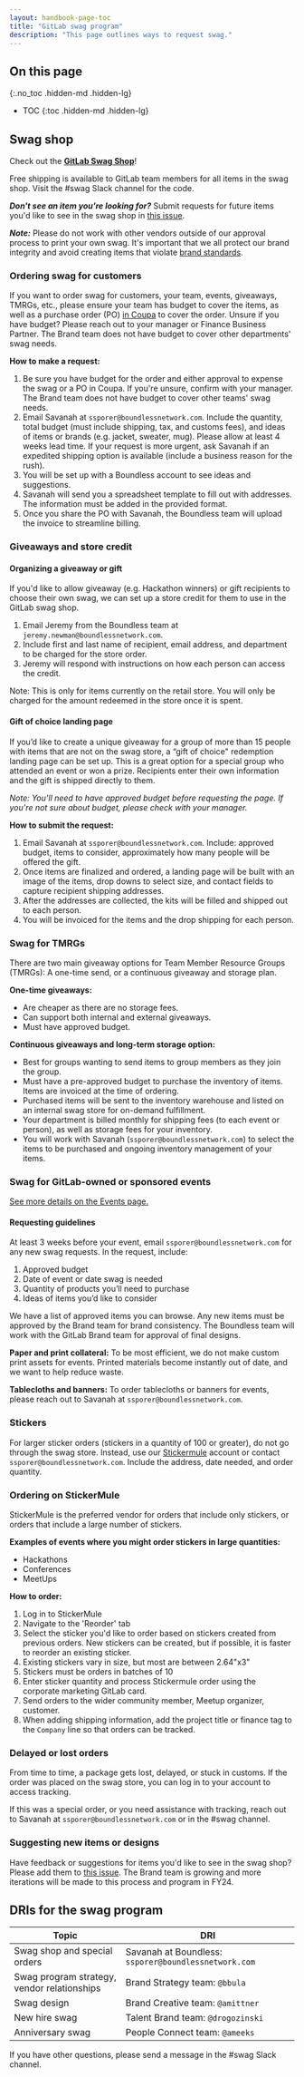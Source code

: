 ```yaml
---
layout: handbook-page-toc
title: "GitLab swag program"
description: "This page outlines ways to request swag."
---
```


## On this page
{:.no_toc .hidden-md .hidden-lg}

- TOC
{:toc .hidden-md .hidden-lg}

## Swag shop

Check out the [**GitLab Swag Shop**](https://www.shop.gitlab.com)! 

Free shipping is available to GitLab team members for all items in the swag shop. Visit the #swag Slack channel for the code.
     
**_Don't see an item you're looking for?_** Submit requests for future items you'd like to see in the swag shop in [this issue](https://gitlab.com/gitlab-com/marketing/brand-product-marketing/brand-strategy/-/issues/11).

_**Note:**_ Please do not work with other vendors outside of our approval process to print your own swag. It's important that we all protect our brand integrity and avoid creating items that violate [brand standards](https://design.gitlab.com/).

### Ordering swag for customers

If you want to order swag for customers, your team, events, giveaways, TMRGs, etc., please ensure your team has budget to cover the items, as well as a purchase order (PO) [in Coupa](https://about.gitlab.com/handbook/finance/procurement/coupa-faq/) to cover the order. Unsure if you have budget? Please reach out to your manager or Finance Business Partner. The Brand team does not have budget to cover other departments' swag needs.

**How to make a request:**

1. Be sure you have budget for the order and either approval to expense the swag or a PO in Coupa. If you're unsure, confirm with your manager. The Brand team does not have budget to cover other teams' swag needs.
1. Email Savanah at `ssporer@boundlessnetwork.com`. Include the quantity, total budget (must include shipping, tax, and customs fees), and ideas of items or brands (e.g. jacket, sweater, mug). Please allow at least 4 weeks lead time. If your request is more urgent, ask Savanah if an expedited shipping option is available (include a business reason for the rush).
1. You will be set up with a Boundless account to see ideas and suggestions.
1. Savanah will send you a spreadsheet template to fill out with addresses. The information must be added in the provided format.
1. Once you share the PO with Savanah, the Boundless team will upload the invoice to streamline billing.

### Giveaways and store credit

#### Organizing a giveaway or gift

If you'd like to allow giveaway (e.g. Hackathon winners) or gift recipients to choose their own swag, we can set up a store credit for them to use in the GitLab swag shop.

1. Email Jeremy from the Boundless team at `jeremy.newman@boundlessnetwork.com`. 
1. Include first and last name of recipient, email address, and department to be charged for the store order. 
1. Jeremy will respond with instructions on how each person can access the credit. 

Note: This is only for items currently on the retail store. You will only be charged for the amount redeemed in the store once it is spent.  

#### Gift of choice landing page

If you’d like to create a unique giveaway for a group of more than 15 people with items that are not on the swag store, a “gift of choice" redemption landing page can be set up. This is a great option for a special group who attended an event or won a prize. Recipients enter their own information and the gift is shipped directly to them. 

_Note: You'll need to have approved budget before requesting the page. If you're not sure about budget, please check with your manager._ 

**How to submit the request:**

1. Email Savanah at `ssporer@boundlessnetwork.com`. Include: approved budget, items to consider, approximately how many people will be offered the gift. 
1. Once items are finalized and ordered, a landing page will be built with an image of the items, drop downs to select size, and contact fields to capture recipient shipping addresses. 
1. After the addresses are collected, the kits will be filled and shipped out to each person. 
1. You will be invoiced for the items and the drop shipping for each person. 


### Swag for TMRGs

There are two main giveaway options for Team Member Resource Groups (TMRGs): A one-time send, or a continuous giveaway and storage plan.

**One-time giveaways:**
- Are cheaper as there are no storage fees.
- Can support both internal and external giveaways.
- Must have approved budget.

**Continuous giveaways and long-term storage option:**
- Best for groups wanting to send items to group members as they join the group.
- Must have a pre-approved budget to purchase the inventory of items. Items are invoiced at the time of ordering. 
- Purchased items will be sent to the inventory warehouse and listed on an internal swag store for on-demand fulfillment. 
- Your department is billed monthly for shipping fees (to each event or person), as well as storage fees for your inventory.
- You will work with Savanah (`ssporer@boundlessnetwork.com`) to select the items to be purchased and ongoing inventory management of your items. 

### Swag for GitLab-owned or sponsored events

[See more details on the Events page.](/handbook/marketing/events/#swag-for-events)

#### Requesting guidelines

At least 3 weeks before your event, email `ssporer@boundlessnetwork.com` for any new swag requests. In the request, include: 

1. Approved budget
1. Date of event or date swag is needed
1. Quantity of products you’ll need to purchase
1. Ideas of items you’d like to consider

We have a list of approved items you can browse. Any new items must be approved by the Brand team for brand consistency. The Boundless team will work with the GitLab Brand team for approval of final designs.

**Paper and print collateral:** To be most efficient, we do not make custom print assets for events. Printed materials become instantly out of date, and we want to help reduce waste.

**Tablecloths and banners:** To order tablecloths or banners for events, please reach out to Savanah at `ssporer@boundlessnetwork.com`.

### Stickers

For larger sticker orders (stickers in a quantity of 100 or greater), do not go through the swag store. Instead, use our [Stickermule](https://www.stickermule.com/) account or contact `ssporer@boundlessnetwork.com`. Include the address, date needed, and order quantity.

### Ordering on StickerMule

StickerMule is the preferred vendor for orders that include only stickers, or orders that include a large number of stickers.

**Examples of events where you might order stickers in large quantities:**
* Hackathons
* Conferences
* MeetUps

**How to order:** 
1. Log in to StickerMule
1. Navigate to the 'Reorder' tab
1. Select the sticker you'd like to order based on stickers created from previous orders. New stickers can be created, but if possible, it is faster to reorder an existing sticker.
1. Existing  stickers vary in size, but most are between 2.64"x3"
1. Stickers must be orders in batches of 10
1. Enter sticker quantity and process Stickermule order using the corporate marketing GitLab card.
1. Send orders to the wider community member, Meetup organizer, customer.
1. When adding shipping information, add the project title or finance tag to the `Company` line so that orders can be tracked.

### Delayed or lost orders

From time to time, a package gets lost, delayed, or stuck in customs. If the order was placed on the swag store, you can log in to your account to access tracking. 

If this was a special order, or you need assistance with tracking, reach out to Savanah at `ssporer@boundlessnetwork.com` or in the #swag channel.

### Suggesting new items or designs

Have feedback or suggestions for items you'd like to see in the swag shop? Please add them to [this issue](https://gitlab.com/gitlab-com/marketing/brand-product-marketing/brand-strategy/-/issues/11). The Brand team is growing and more iterations will be made to this process and program in FY24.

## DRIs for the swag program

| Topic | DRI |
| ------ | ------ |
|    Swag shop and special orders    |    Savanah at Boundless: `ssporer@boundlessnetwork.com`    |
|    Swag program strategy, vendor relationships    |    Brand Strategy team: `@bbula`    |
|    Swag design    |    Brand Creative team: `@amittner`    |
|    New hire swag    |    Talent Brand team: `@drogozinski`    |
|   Anniversary swag     |    People Connect team: `@ameeks`    |

If you have other questions, please send a message in the #swag Slack channel. 
